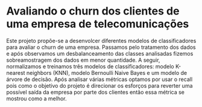 # Avaliando o churn dos clientes de uma empresa de telecomunicações
Este projeto propõe-se a desenvolcer diferentes modelos de classificadores para avaliar o churn de uma empresa. Passamos pelo tratamento dos dados e após observamos um desbalanceamento das classes analisadas fizemos sobreamostragem dos dados em menor quantidade. A seguir, normalizamos e treinamos três modelos de classificadores: modelo K-nearest neighbors (KNN), modelo Bernoulli Naive Bayes e um modelo de árvore de decisão. Após analisar várias métricas optamos por usar o recall pois como o objetivo do projeto é direcionar os esforços para reverter uma possível saída da empresa por parte dos clientes então essa métrica se mostrou como a melhor.
